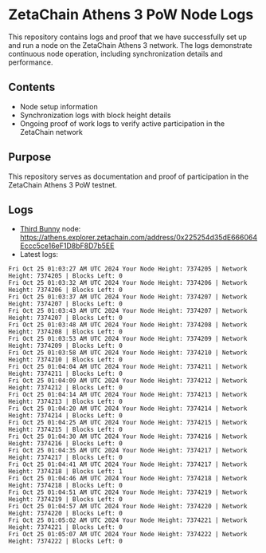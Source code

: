 # ZetaChain Athens 3 PoW Node Logs
This repository contains logs and proof that we have successfully set up and run a node on the ZetaChain Athens 3 network. The logs demonstrate continuous node operation, including synchronization details and performance.

## Contents
- Node setup information
- Synchronization logs with block height details
- Ongoing proof of work logs to verify active participation in the ZetaChain network

## Purpose
This repository serves as documentation and proof of participation in the ZetaChain Athens 3 PoW testnet.

## Logs

- [Third Bunny](https://thirdbunny.xyz/) node: https://athens.explorer.zetachain.com/address/0x225254d35dE666064Eccc5ce16eF1D8bF8D7b5EE
- Latest logs:
```
Fri Oct 25 01:03:27 AM UTC 2024 Your Node Height: 7374205 | Network Height: 7374205 | Blocks Left: 0
Fri Oct 25 01:03:32 AM UTC 2024 Your Node Height: 7374206 | Network Height: 7374206 | Blocks Left: 0
Fri Oct 25 01:03:37 AM UTC 2024 Your Node Height: 7374207 | Network Height: 7374207 | Blocks Left: 0
Fri Oct 25 01:03:43 AM UTC 2024 Your Node Height: 7374207 | Network Height: 7374207 | Blocks Left: 0
Fri Oct 25 01:03:48 AM UTC 2024 Your Node Height: 7374208 | Network Height: 7374208 | Blocks Left: 0
Fri Oct 25 01:03:53 AM UTC 2024 Your Node Height: 7374209 | Network Height: 7374209 | Blocks Left: 0
Fri Oct 25 01:03:58 AM UTC 2024 Your Node Height: 7374210 | Network Height: 7374210 | Blocks Left: 0
Fri Oct 25 01:04:04 AM UTC 2024 Your Node Height: 7374211 | Network Height: 7374211 | Blocks Left: 0
Fri Oct 25 01:04:09 AM UTC 2024 Your Node Height: 7374212 | Network Height: 7374212 | Blocks Left: 0
Fri Oct 25 01:04:14 AM UTC 2024 Your Node Height: 7374213 | Network Height: 7374213 | Blocks Left: 0
Fri Oct 25 01:04:20 AM UTC 2024 Your Node Height: 7374214 | Network Height: 7374214 | Blocks Left: 0
Fri Oct 25 01:04:25 AM UTC 2024 Your Node Height: 7374215 | Network Height: 7374215 | Blocks Left: 0
Fri Oct 25 01:04:30 AM UTC 2024 Your Node Height: 7374216 | Network Height: 7374216 | Blocks Left: 0
Fri Oct 25 01:04:35 AM UTC 2024 Your Node Height: 7374217 | Network Height: 7374217 | Blocks Left: 0
Fri Oct 25 01:04:41 AM UTC 2024 Your Node Height: 7374217 | Network Height: 7374218 | Blocks Left: 1
Fri Oct 25 01:04:46 AM UTC 2024 Your Node Height: 7374218 | Network Height: 7374218 | Blocks Left: 0
Fri Oct 25 01:04:51 AM UTC 2024 Your Node Height: 7374219 | Network Height: 7374219 | Blocks Left: 0
Fri Oct 25 01:04:57 AM UTC 2024 Your Node Height: 7374220 | Network Height: 7374220 | Blocks Left: 0
Fri Oct 25 01:05:02 AM UTC 2024 Your Node Height: 7374221 | Network Height: 7374221 | Blocks Left: 0
Fri Oct 25 01:05:07 AM UTC 2024 Your Node Height: 7374222 | Network Height: 7374222 | Blocks Left: 0
```
